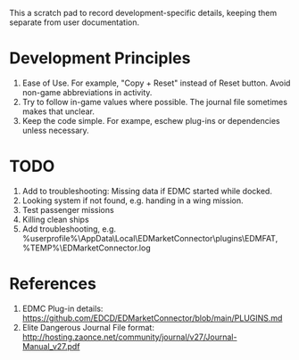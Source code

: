 This a scratch pad to record development-specific details, keeping them separate from user documentation.

# Development Principles

1. Ease of Use. For example, "Copy + Reset" instead of Reset button. Avoid non-game abbreviations in activity.
2. Try to follow in-game values where possible. The journal file sometimes makes that unclear.
3. Keep the code simple. For exampe, eschew plug-ins or dependencies unless necessary.

# TODO

1. Add to troubleshooting: Missing data if EDMC started while docked.
2. Looking system if not found, e.g. handing in a wing mission.
3. Test passenger missions
4. Killing clean ships
5. Add troubleshooting, e.g. %userprofile%\AppData\Local\EDMarketConnector\plugins\EDMFAT, %TEMP%\EDMarketConnector.log

# References

1. EDMC Plug-in details: https://github.com/EDCD/EDMarketConnector/blob/main/PLUGINS.md
2. Elite Dangerous Journal File format: http://hosting.zaonce.net/community/journal/v27/Journal-Manual_v27.pdf
